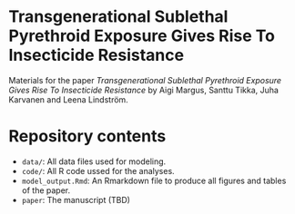 # Transgenerational Sublethal Pyrethroid Exposure Gives Rise To Insecticide Resistance

Materials for the paper *Transgenerational Sublethal Pyrethroid Exposure Gives Rise To Insecticide Resistance* by Aigi Margus, Santtu Tikka, Juha Karvanen and Leena Lindström.

# Repository contents

 - `data/`: All data files used for modeling.
 - `code/`: All R code ussed for the analyses.
 - `model_output.Rmd`: An Rmarkdown file to produce all figures and tables of the paper.
 - `paper`: The manuscript (TBD)

